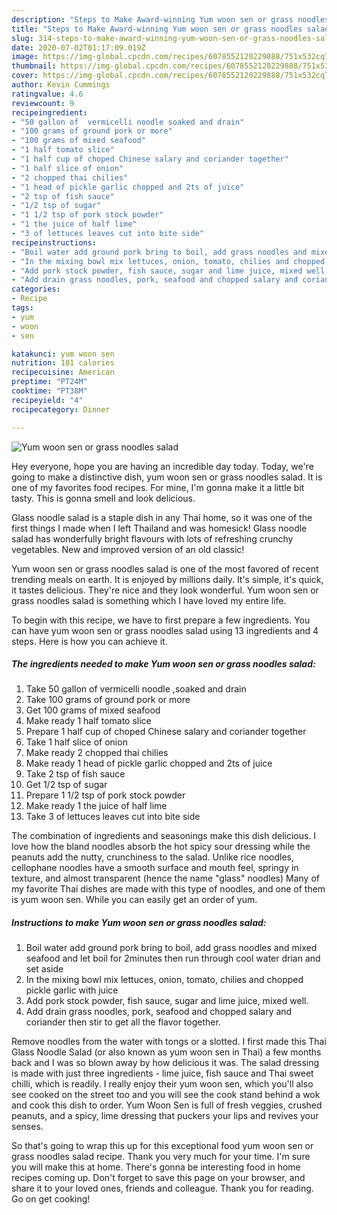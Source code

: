 ```yaml
---
description: "Steps to Make Award-winning Yum woon sen or grass noodles salad"
title: "Steps to Make Award-winning Yum woon sen or grass noodles salad"
slug: 314-steps-to-make-award-winning-yum-woon-sen-or-grass-noodles-salad
date: 2020-07-02T01:17:09.019Z
image: https://img-global.cpcdn.com/recipes/6078552120229888/751x532cq70/yum-woon-sen-or-grass-noodles-salad-recipe-main-photo.jpg
thumbnail: https://img-global.cpcdn.com/recipes/6078552120229888/751x532cq70/yum-woon-sen-or-grass-noodles-salad-recipe-main-photo.jpg
cover: https://img-global.cpcdn.com/recipes/6078552120229888/751x532cq70/yum-woon-sen-or-grass-noodles-salad-recipe-main-photo.jpg
author: Kevin Cummings
ratingvalue: 4.6
reviewcount: 9
recipeingredient:
- "50 gallon of  vermicelli noodle soaked and drain"
- "100 grams of ground pork or more"
- "100 grams of mixed seafood"
- "1 half tomato slice"
- "1 half cup of choped Chinese salary and coriander together"
- "1 half slice of onion"
- "2 chopped thai chilies"
- "1 head of pickle garlic chopped and 2ts of juice"
- "2 tsp of fish sauce"
- "1/2 tsp of sugar"
- "1 1/2 tsp of pork stock powder"
- "1 the juice of half lime"
- "3 of lettuces leaves cut into bite side"
recipeinstructions:
- "Boil water add ground pork bring to boil, add grass noodles and mixed seafood and let boil for 2minutes then run through cool water drian and set aside"
- "In the mixing bowl mix lettuces, onion, tomato, chilies and chopped pickle garlic with juice"
- "Add pork stock powder, fish sauce, sugar and lime juice, mixed well."
- "Add drain grass noodles, pork, seafood and chopped salary and coriander then stir to get all the flavor together."
categories:
- Recipe
tags:
- yum
- woon
- sen

katakunci: yum woon sen 
nutrition: 181 calories
recipecuisine: American
preptime: "PT24M"
cooktime: "PT38M"
recipeyield: "4"
recipecategory: Dinner

---
```



![Yum woon sen or grass noodles salad](https://img-global.cpcdn.com/recipes/6078552120229888/751x532cq70/yum-woon-sen-or-grass-noodles-salad-recipe-main-photo.jpg)

Hey everyone, hope you are having an incredible day today. Today, we're going to make a distinctive dish, yum woon sen or grass noodles salad. It is one of my favorites food recipes. For mine, I'm gonna make it a little bit tasty. This is gonna smell and look delicious.

Glass noodle salad is a staple dish in any Thai home, so it was one of the first things I made when I left Thailand and was homesick! Glass noodle salad has wonderfully bright flavours with lots of refreshing crunchy vegetables. New and improved version of an old classic!

Yum woon sen or grass noodles salad is one of the most favored of recent trending meals on earth. It is enjoyed by millions daily. It's simple, it's quick, it tastes delicious. They're nice and they look wonderful. Yum woon sen or grass noodles salad is something which I have loved my entire life.


To begin with this recipe, we have to first prepare a few ingredients. You can have yum woon sen or grass noodles salad using 13 ingredients and 4 steps. Here is how you can achieve it.

<!--inarticleads1-->

##### The ingredients needed to make Yum woon sen or grass noodles salad:

1. Take 50 gallon of  vermicelli noodle ,soaked and drain
1. Take 100 grams of ground pork or more
1. Get 100 grams of mixed seafood
1. Make ready 1 half tomato slice
1. Prepare 1 half cup of choped Chinese salary and coriander together
1. Take 1 half slice of onion
1. Make ready 2 chopped thai chilies
1. Make ready 1 head of pickle garlic chopped and 2ts of juice
1. Take 2 tsp of fish sauce
1. Get 1/2 tsp of sugar
1. Prepare 1 1/2 tsp of pork stock powder
1. Make ready 1 the juice of half lime
1. Take 3 of lettuces leaves cut into bite side


The combination of ingredients and seasonings make this dish delicious. I love how the bland noodles absorb the hot spicy sour dressing while the peanuts add the nutty, crunchiness to the salad. Unlike rice noodles, cellophane noodles have a smooth surface and mouth feel, springy in texture, and almost transparent (hence the name &#34;glass&#34; noodles) Many of my favorite Thai dishes are made with this type of noodles, and one of them is yum woon sen. While you can easily get an order of yum. 

<!--inarticleads2-->

##### Instructions to make Yum woon sen or grass noodles salad:

1. Boil water add ground pork bring to boil, add grass noodles and mixed seafood and let boil for 2minutes then run through cool water drian and set aside
1. In the mixing bowl mix lettuces, onion, tomato, chilies and chopped pickle garlic with juice
1. Add pork stock powder, fish sauce, sugar and lime juice, mixed well.
1. Add drain grass noodles, pork, seafood and chopped salary and coriander then stir to get all the flavor together.


Remove noodles from the water with tongs or a slotted. I first made this Thai Glass Noodle Salad (or also known as yum woon sen in Thai) a few months back and I was so blown away by how delicious it was. The salad dressing is made with just three ingredients - lime juice, fish sauce and Thai sweet chilli, which is readily. I really enjoy their yum woon sen, which you&#39;ll also see cooked on the street too and you will see the cook stand behind a wok and cook this dish to order. Yum Woon Sen is full of fresh veggies, crushed peanuts, and a spicy, lime dressing that puckers your lips and revives your senses. 

So that's going to wrap this up for this exceptional food yum woon sen or grass noodles salad recipe. Thank you very much for your time. I'm sure you will make this at home. There's gonna be interesting food in home recipes coming up. Don't forget to save this page on your browser, and share it to your loved ones, friends and colleague. Thank you for reading. Go on get cooking!
